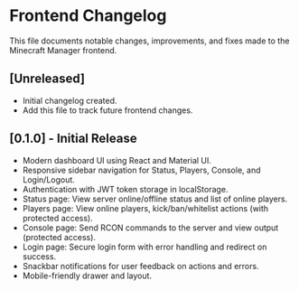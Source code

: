 # Frontend Changelog

This file documents notable changes, improvements, and fixes made to the Minecraft Manager frontend.

## [Unreleased]
- Initial changelog created.
- Add this file to track future frontend changes. 

## [0.1.0] - Initial Release
- Modern dashboard UI using React and Material UI.
- Responsive sidebar navigation for Status, Players, Console, and Login/Logout.
- Authentication with JWT token storage in localStorage.
- Status page: View server online/offline status and list of online players.
- Players page: View online players, kick/ban/whitelist actions (with protected access).
- Console page: Send RCON commands to the server and view output (protected access).
- Login page: Secure login form with error handling and redirect on success.
- Snackbar notifications for user feedback on actions and errors.
- Mobile-friendly drawer and layout. 